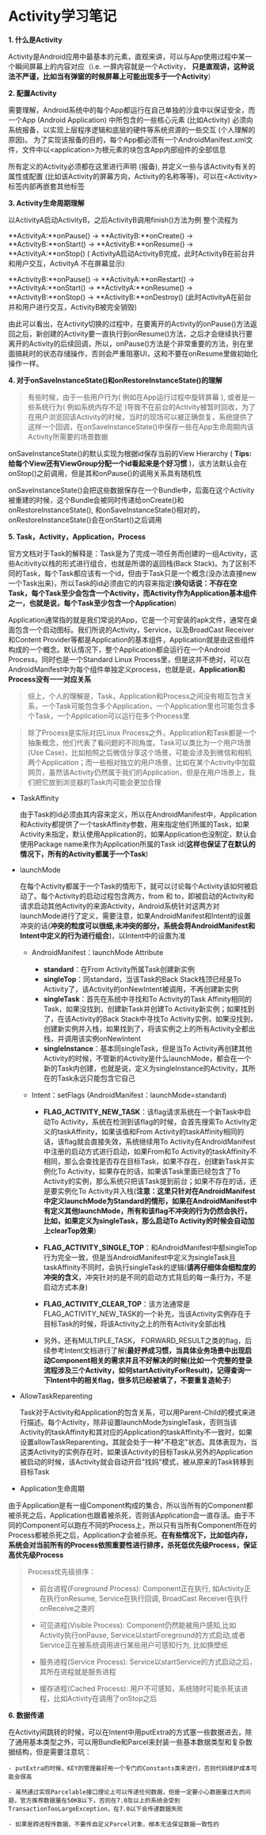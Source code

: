 # Activity学习笔记

**1. 什么是Activity**

Activity是Android应用中最基本的元素，直观来讲，可以与App使用过程中某一个瞬间屏幕上的内容对应（i.e. 一屏内容就是一个Activity， **只是直观讲，这种说法不严谨，比如当有弹窗的时候屏幕上可能出现多于一个Activity**）

**2. 配置Activity**

需要理解，Android系统中的每个App都运行在自己单独的沙盒中以保证安全，而一个App (Android Application) 中所包含的一些核心元素 (比如Activity) 必须向系统报备，以实现上层程序逻辑和底层的硬件等系统资源的一些交互 (个人理解的原因)。 为了实现该报备的目的，每个App都必须有一个AndroidManifest.xml文件，文件中以<application\>为根元素的块包含App内部组件的全部信息

所有定义的Activity必须都在这里进行声明 (报备), 并定义一些与该Activity有关的属性或配置 (比如该Activity的屏幕方向，Activity的名称等等)，可以在<Activity\>标签内部再嵌套其他标签

**3. Activity生命周期理解**

以ActivityA启动ActivityB，之后ActivityB调用finish()方法为例
整个流程为

**ActivityA:**onPause() -> **ActivityB:**onCreate() -> **ActivityB:**onStart() -> **ActivityB:**onResume() -> **ActivityA:**onStop() ( ActivityA启动ActivityB完成，此时ActivityB在前台并和用户交互，ActivityA 不在屏幕显示)

**ActivityB:**onPause() -> **ActivityA:**onRestart() ->
**ActivityA:**onStart() -> **ActivityA:**onResume() -> **ActivityB:**onStop() -> **ActivityB:**onDestroy() (此时ActivityA在前台并和用户进行交互，ActivityB被完全销毁)

由此可以看出，在Activity切换的过程中，在要离开的Activity的onPause()方法返回之后，新创建的Activity要一直执行到onResume()方法，之后才会继续执行要离开的Activity的后续回调，所以，onPause()方法是个非常重要的方法，别在里面搞耗时的状态存储操作，否则会严重阻塞UI，这和不要在onResume里做初始化操作一样。

**4. 对于onSaveInstanceState()和onRestoreInstanceState()的理解**

> 有些时候，由于一些用户行为( 例如在App运行过程中旋转屏幕 ), 或者是一些系统行为( 例如系统内存不足 )导致不在前台的Activity被暂时回收，为了在用户浏览回该Activity的时候，当时的现场可以被正确恢复，系统提供了这样一个回调，在onSaveInstanceState()中保存一些在App生命周期内该Activity所需要的场景数据

onSaveInstanceState()的默认实现为根据id保存当前的View Hierarchy ( **Tips:给每个View还有ViewGroup分配一个id看起来是个好习惯** )，该方法默认会在onStop()之前调用，但是其和onPause()的调用关系具有随机性

onSaveInstanceState()会把这些数据保存在一个Bundle中，后面在这个Activity被重建的时候，这个Bundle会被同时传递给onCreate()和onRestoreInstanceState(), 和onSaveInstanceState()相对的，onRestoreInstanceState()会在onStart()之后调用

**5. Task，Activity，Application，Process**

官方文档对于Task的解释是：Task是为了完成一项任务而创建的一组Activity，这些Acitivity以栈的形式进行组合，也就是所谓的返回栈(Back Stack)。为了区别不同的Task，每个Task都应该有一个id，但由于Task只是一个概念(没办法直接new一个Task出来)，所以Task的id必须由它的内容来指定(**换句话说：不存在空Task，每个Task至少会包含一个Activity，而Activity作为Application基本组件之一，也就是说，每个Task至少包含一个Application**)

Application通常指的就是我们常说的App，它是一个可安装的apk文件，通常在桌面包含一个启动图标。我们所说的Activity，Service，以及BroadCast Receiver和Content Provider等都是Application的基本组件，Application就是由这些组件构成的一个概念。默认情况下，整个Application都会运行在一个Android Process，同时也是一个Standard Linux Process里，但是这并不绝对，可以在AndroidManifest中为每个组件单独定义process，也就是说，**Application和Process没有一一对应关系**

> 综上，个人的理解是，Task，Application和Process之间没有相互包含关系，一个Task可能包含多个Application，一个Application里也可能包含多个Task，一个Application可以运行在多个Process里

> 除了Process是实际对应Linux Process之外，Application和Task都是一个抽象概念，他们代表了看问题的不同角度。Task可以类比为一个用户场景(Use Case)，比如拍照之后微信分享这个场景，可能会涉及到微信和相机两个Application；而一些相对独立的用户场景，比如在某个Activity中加载网页，虽然该Activity仍然属于我们的Application，但是在用户场景上，我们把它放到浏览器的Task内可能会更加合理

* TaskAffinity

	由于Task的id必须由其内容来定义，所以在AndroidManifest中，Application和Activity都提供了一个taskAffinity参数，用来指定他们所属的Task，如果Activity未指定，默认使用Application的，如果Application也没制定，默认会使用Package name来作为Application所属的Task id(**这样也保证了在默认的情况下，所有的Activity都属于一个Task**)


* launchMode

	在每个Activity都属于一个Task的情形下，就可以讨论每个Activity该如何被启动了。每个Activity的启动过程包含两方，from 和 to，即被启动的Activity和请求启动其他Activity的来源Activity，Android系统针对这两方对launchMode进行了定义，需要注意，如果AndroidManifest和Intent的设置冲突的话(**冲突的粒度可以很细,未冲突的部分，系统会将AndroidManifest和Intent中定义的行为进行组合**)，以Intent中的设置为准
	
	* AndroidManifest：launchMode Attribute
		* **standard**：在From Activity所属Task创建新实例
		* **singleTop**：同standard，当该Task的Back Stack栈顶已经是To Activity了，该Activity的onNewIntent被调用，不再创建新实例
		* **singleTask**：首先在系统中寻找和To Activity的Task Affinity相同的Task，如果没找到，创建新Task并创建To Activity新实例；如果找到了，在该Activity的Back Stack中寻找To Activity实例，如果没找到，创建新实例并入栈，如果找到了，将该实例之上的所有Activity全都出栈，并调用该实例onNewIntent
		* **singleInstance**：基本同singleTask，但是当To Activity再创建其他Activity的时候，不管新的Activity是什么launchMode，都会在一个新的Task内创建，也就是说，定义为singleInstance的Activity，其所在的Task永远只能包含它自己
		
	* Intent：setFlags (AndroidManifest：launchMode=standard)
		* **FLAG_ACTIVITY_NEW_TASK**：该flag请求系统在一个新Task中启动To Activity，系统在检测到该flag的时候，会首先搜索To Activity定义的taskAffinity，如果该值和From Activity的taskAffinity相同的话，该flag就会直接失效，系统继续用To Activity在AndroidManifest中注册的启动方式进行启动，如果From和To Activity的taskAffinity不相同，那么会查找是否存在目标Task，如果不存在，创建新Task并实例化To Activity，如果存在的话，如果该Task里面已经包含了To Activity的实例，那么系统只把该Task提到前台；如果不存在的话，还是要实例化To Activity并入栈(**注意：这里只针对在AndroidManifest中定义launchMode为Standard的情形，如果在AndroidManifest中有定义其他launchMode，所有和该flag不冲突的行为仍然会执行，比如，如果定义为singleTask，那么启动To Activity的时候会自动加上clearTop效果**)
		
		* **FLAG_ACTIVITY_SINGLE_TOP**：和AndroidManifest中额singleTop行为完全一致，但是当AndroidManifest中定义为singleTask且taskAffinity不同时，会执行singleTask的逻辑(**请再仔细体会细粒度的冲突的含义**，冲突针对的是不同的启动方式背后的每一条行为，不是启动方式本身)
		
		* **FLAG_ACTIVITY_CLEAR_TOP**：该方法通常是FLAG_ACTIVITY_NEW_TASK的一个补充，当该Activity实例存在于目标Task的时候，将该Activity之上的所有Activity全部出栈
		
		* 另外，还有MULTIPLE_TASK， FORWARD_RESULT之类的flag，后续参考Intent文档进行了解(**最好养成习惯，当具体业务场景中出现启动Component相关的需求并且不好解决的时候(比如一个完整的登录流程涉及三个Activity，如何startActivityForResult)，记得查询一下Intent中的相关flag，很多坑已经被填了，不要重复造轮子**)
		
* AllowTaskReparenting

	Task对于Activity和Application的包含关系，可以用Parent-Child的模式来进行描述。每个Activity，除非设置launchMode为singleTask，否则当该Activity的taskAffinity和其对应的Application的taskAffinity不一致时，如果设置allowTaskReparenting，其就会处于一种"不稳定"状态。具体表现为，当这类Activity的实例存在时，如果该Activity的目标Task从另外的Application被启动的时候，该Activity就会自动开启"找妈"模式，被从原来的Task转移到目标Task

* Application生命周期

由于Application是有一组Component构成的集合，所以当所有的Component都被杀死之后，Application也跟着被杀死，否则该Application会一直存活。由于不同的Component可以跑在不同的Process上，所以只有当所有Component所在的Process都被杀死之后，Application才会被杀死。**在有些情况下，比如低内存，系统会对当前所有的Process依照重要性进行排序，杀死低优先级Process，保证高优先级Process**

> Process优先级排序：
> 
> 	- 前台进程(Foreground Process): Component正在执行, 如Activity正在执行onResume, Service在执行回调, BroadCast Receiver在执行onReceive之类的
>
> 	- 可见进程(Visible Process): Component仍然能被用户感知,比如Activity执行onPause, Service以startForeground的方式启动,或者Service正在被系统调用进行某些用户可感知行为, 比如换壁纸
>
>	- 服务进程(Service Process): Service以startService的方式启动之后，其所在进程就是服务进程
>
>	- 缓存进程(Cached Process): 用户不可感知，系统随时可能杀死该进程，比如Activity在调用了onStop之后


**6. 数据传递**

在Activity间跳转的时候，可以在Intent中用putExtra的方式塞一些数据进去，除了通用基本类型之外，可以用Bundle和Parcel来封装一些基本数据类型和复杂数据结构，但是需要注意坑：

	- putExtra的时候，KEY的管理最好用一个专门的Constants类来进行，否则代码维护成本可能会很高
	
	- 虽然通过实现Parcelable接口理论上可以传递任何数据，但是一定要小心数据量过大的问题，官方推荐数据量在50KB以下，否则在7.0及以上的系统会受到TransactionTooLargeException，在7.0以下会传递数据失败
	
	- 如果是跨进程传数据，不要传自定义Parcel对象，根本无法保证数据一致性的
